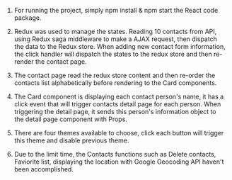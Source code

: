 1. For running the project, simply npm install & npm start the React code package.

2. Redux was used to manage the states.
   Reading 10 contacts from API, using Redux saga middleware to make a AJAX request, then dispatch the data to the Redux store.
   When adding new contact form information, the click handler will dispatch the states to the redux store and then re-render the contact page.

3. The contact page read the redux store content and then re-order the contacts list alphabetically before rendering to the Card components.

4. The Card component is displaying each contact person's name, it has a click event that will trigger contacts detail page for each person. When triggering the detail page, it sends this person's information object to the detail page component with Props.

5. There are four themes available to choose, click each button will trigger this theme and disable previous theme.

6. Due to the limit time, the Contacts functions such as Delete contacts, Faviorite list, displaying the location with Google Geocoding API haven't been accomplished.
